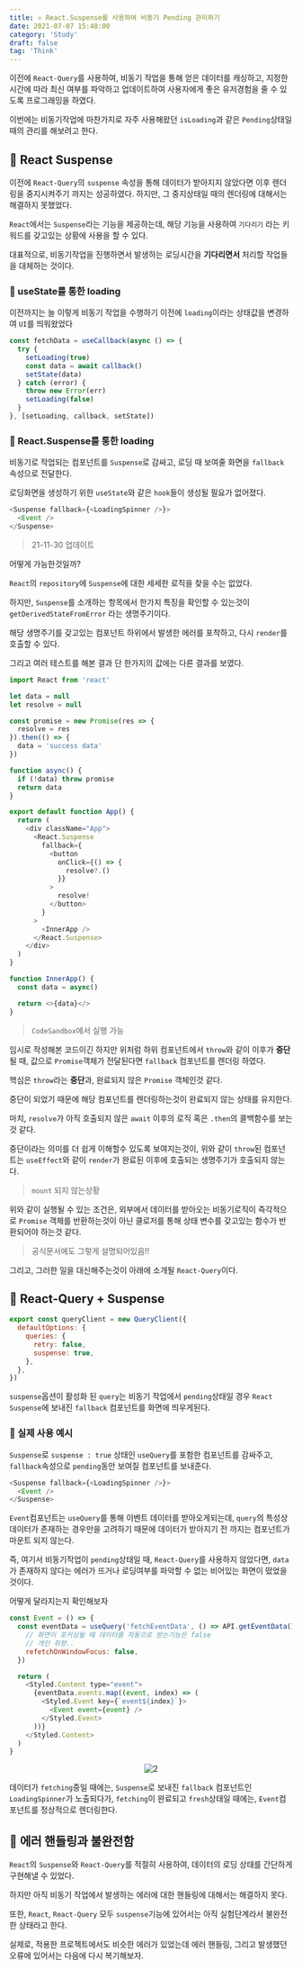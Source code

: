 ```yaml
---
title: ⚛ React.Suspense를 사용하여 비동기 Pending 관리하기
date: 2021-07-07 15:48:00
category: 'Study'
draft: false
tag: 'Think'
---
```


이전에 `React-Query`를 사용하여, 비동기 작업을 통해 얻은 데이터를 캐싱하고, 지정한 시간에 따라 최신 여부를 파악하고 업데이트하여 사용자에게 좋은 유저경험을 줄 수 있도록 프로그래밍을 하였다.

이번에는 비동기작업에 마찬가지로 자주 사용해왔던 `isLoading`과 같은 `Pending`상태일 때의 관리를 해보려고 한다.

## 🍜 React Suspense

이전에 `React-Query`의 `suspense` 속성을 통해 데이터가 받아지지 않았다면 이후 렌더링을 중지시켜주기 까지는 성공하였다. 하지만, 그 중지상태일 때의 렌더링에 대해서는 해결하지 못했었다.

`React`에서는 `Suspense`라는 기능을 제공하는데, 해당 기능을 사용하여 `기다리기` 라는 키워드를 갖고있는 상황에 사용을 할 수 있다.

대표적으로, 비동기작업을 진행하면서 발생하는 로딩시간을 **기다리면서** 처리할 작업들을 대체하는 것이다.

### 🥘 useState를 통한 loading

이전까지는 늘 이렇게 비동기 작업을 수행하기 이전에 `loading`이라는 상태값을 변경하여 `UI`를 띄워왔었다

```js
const fetchData = useCallback(async () => {
  try {
    setLoading(true)
    const data = await callback()
    setState(data)
  } catch (error) {
    throw new Error(err)
    setLoading(false)
  }
}, [setLoading, callback, setState])
```

### 🍲 React.Suspense를 통한 loading

비동기로 작업되는 컴포넌트를 `Suspense`로 감싸고, 로딩 때 보여줄 화면을 `fallback` 속성으로 전달한다.

로딩화면을 생성하기 위한 `useState`와 같은 `hook`들이 생성될 필요가 없어졌다.

```js
<Suspense fallback={<LoadingSpinner />}>
  <Event />
</Suspense>
```

> 21-11-30 업데이트

어떻게 가능한것일까?

`React`의 `repository`에 `Suspense`에 대한 세세한 로직을 찾을 수는 없었다.

하지만, `Suspense`를 소개하는 항목에서 한가지 특징을 확인할 수 있는것이 `getDerivedStateFromError` 라는 생명주기이다.

해당 생명주기를 갖고있는 컴포넌트 하위에서 발생한 에러를 포착하고, 다시 `render`를 호출할 수 있다.

그리고 여러 테스트를 해본 결과 단 한가지의 값에는 다른 결과를 보였다.

```js
import React from 'react'

let data = null
let resolve = null

const promise = new Promise(res => {
  resolve = res
}).then(() => {
  data = 'success data'
})

function async() {
  if (!data) throw promise
  return data
}

export default function App() {
  return (
    <div className="App">
      <React.Suspense
        fallback={
          <button
            onClick={() => {
              resolve?.()
            }}
          >
            resolve!
          </button>
        }
      >
        <InnerApp />
      </React.Suspense>
    </div>
  )
}

function InnerApp() {
  const data = async()

  return <>{data}</>
}
```

> `CodeSandbox`에서 실행 가능

임시로 작성해본 코드이긴 하지만 위처럼 하위 컴포넌트에서 `throw`와 같이 이후가 **중단**될 때, 값으로 `Promise`객체가 전달된다면 `fallback` 컴포넌트를 렌더링 하였다.

핵심은 `throw`라는 **중단**과, 완료되지 않은 `Promise` 객체인것 같다.

중단이 되었기 때문에 해당 컴포넌트를 렌더링하는것이 완료되지 않는 상태를 유지한다.

마치, `resolve`가 아직 호출되지 않은 `await` 이후의 로직 혹은 `.then`의 콜백함수를 보는것 같다.

중단이라는 의미를 더 쉽게 이해할수 있도록 보여지는것이, 위와 같이 `throw`된 컴포넌트는 `useEffect`와 같이 `render`가 완료된 이후에 호출되는 생명주기가 호출되지 않는다.

> `mount` 되지 않는상황

위와 같이 실행될 수 있는 조건은, 외부에서 데이터를 받아오는 비동기로직이 즉각적으로 `Promise` 객체를 반환하는것이 아닌 클로저를 통해 상태 변수를 갖고있는 함수가 반환되어야 하는것 같다.

> 공식문서에도 그렇게 설명되어있음!!

그리고, 그러한 일을 대신해주는것이 아래에 소개될 `React-Query`이다.

## 🍣 React-Query + Suspense

```js
export const queryClient = new QueryClient({
  defaultOptions: {
    queries: {
      retry: false,
      suspense: true,
    },
  },
})
```

`suspense`옵션이 활성화 된 `query`는 비동기 작업에서 `pending`상태일 경우 `React Suspense`에 보내진 `fallback` 컴포넌트를 화면에 띄우게된다.

### 🍱 실제 사용 예시

`Suspense`로 `suspense : true` 상태인 `useQuery`를 포함한 컴포넌트를 감싸주고, `fallback`속성으로 `pending`동안 보여질 컴포넌트를 보내준다.

```js
<Suspense fallback={<LoadingSpinner />}>
  <Event />
</Suspense>
```

`Event`컴포넌트는 `useQuery`를 통해 이벤트 데이터를 받아오게되는데, `query`의 특성상 데이터가 존재하는 경우만을 고려하기 때문에 데이터가 받아지기 전 까지는 컴포넌트가 마운트 되지 않는다.

즉, 여기서 비동기작업이 `pending`상태일 때, `React-Query`를 사용하지 않았다면, `data`가 존재하지 않다는 에러가 뜨거나 로딩여부를 파악할 수 없는 비어있는 화면이 떴었을 것이다.

어떻게 달라지는지 확인해보자

```js
const Event = () => {
  const eventData = useQuery('fetchEventData', () => API.getEventData(), {
    // 화면이 포커싱될 때 데이터를 자동으로 받는기능은 false
    // 개인 취향..
    refetchOnWindowFocus: false,
  })

  return (
    <Styled.Content type="event">
      {eventData.events.map((event, index) => (
        <Styled.Event key={`event${index}`}>
          <Event event={event} />
        </Styled.Event>
      ))}
    </Styled.Content>
  )
}
```

<div style="text-align : center">
  <img src="/img/2021/07/07/2.gif?raw=true" alt="2">
</div>

데이터가 `fetching`중일 때에는, `Suspense`로 보내진 `fallback` 컴포넌트인 `LoadingSpinner`가 노출되다가, `fetching`이 완료되고 `fresh`상태일 때에는, `Event`컴포넌트를 정상적으로 렌더링한다.

## 🍛 에러 핸들링과 불완전함

`React`의 `Suspense`와 `React-Query`를 적절히 사용하여, 데이터의 로딩 상태를 간단하게 구현해낼 수 있었다.

하지만 아직 비동기 작업에서 발생하는 에러에 대한 핸들링에 대해서는 해결하지 못다.

또한, `React`, `React-Query` 모두 `suspense`기능에 있어서는 아직 실험단계라서 불완전한 상태라고 한다.

실제로, 적용한 프로젝트에서도 비슷한 에러가 있었는데 에러 핸들링, 그리고 발생했던 오류에 있어서는 다음에 다시 복기해보자.
